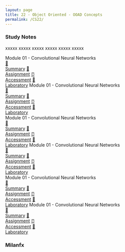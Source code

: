 ```yaml
---
layout: page
title: 22 - Object Oriented - OOAD Concepts
permalink: /CS22/
---
```


<h3>Study Notes</h3>

xxxxx xxxxx xxxxx xxxxx xxxxx xxxxx

<div>
  <span class="btn spec1"><span class="btn spec2">Module 01 - Convolutional Neural Networks</span>
  <br>
  <a href="/04-MSCS-Courses/CS01/M1/" class="btn icon1">📝<br>Summary</a>
  <a href="/04-MSCS-Courses/CS01/M1/" class="btn icon2">📖<br>Assignment</a>
  <a href="/04-MSCS-Courses/CS01/M1/" class="btn icon3">⏰<br>Accessment</a>
  <a href="/04-MSCS-Courses/CS01/M1/" class="btn icon4">📂<br>Laboratory</a>
  </span>
  <span class="btn spec1"><span class="btn spec2">Module 01 - Convolutional Neural Networks</span>
  <br>
  <a href="/04-MSCS-Courses/CS01/M1/" class="btn icon1">📝<br>Summary</a>
  <a href="/04-MSCS-Courses/CS01/M1/" class="btn icon2">📖<br>Assignment</a>
  <a href="/04-MSCS-Courses/CS01/M1/" class="btn icon3">⏰<br>Accessment</a>
  <a href="/04-MSCS-Courses/CS01/M1/" class="btn icon4">📂<br>Laboratory</a>
  </span>
</div>

<div>
  <span class="btn spec1"><span class="btn spec2">Module 01 - Convolutional Neural Networks</span>
  <br>
  <a href="/04-MSCS-Courses/CS01/M1/" class="btn icon1">📝<br>Summary</a>
  <a href="/04-MSCS-Courses/CS01/M1/" class="btn icon2">📖<br>Assignment</a>
  <a href="/04-MSCS-Courses/CS01/M1/" class="btn icon3">⏰<br>Accessment</a>
  <a href="/04-MSCS-Courses/CS01/M1/" class="btn icon4">📂<br>Laboratory</a>
  </span>
  <span class="btn spec1"><span class="btn spec2">Module 01 - Convolutional Neural Networks</span>
  <br>
  <a href="/04-MSCS-Courses/CS01/M1/" class="btn icon1">📝<br>Summary</a>
  <a href="/04-MSCS-Courses/CS01/M1/" class="btn icon2">📖<br>Assignment</a>
  <a href="/04-MSCS-Courses/CS01/M1/" class="btn icon3">⏰<br>Accessment</a>
  <a href="/04-MSCS-Courses/CS01/M1/" class="btn icon4">📂<br>Laboratory</a>
  </span>
</div>

<div>
  <span class="btn spec1"><span class="btn spec2">Module 01 - Convolutional Neural Networks</span>
  <br>
  <a href="/04-MSCS-Courses/CS01/M1/" class="btn icon1">📝<br>Summary</a>
  <a href="/04-MSCS-Courses/CS01/M1/" class="btn icon2">📖<br>Assignment</a>
  <a href="/04-MSCS-Courses/CS01/M1/" class="btn icon3">⏰<br>Accessment</a>
  <a href="/04-MSCS-Courses/CS01/M1/" class="btn icon4">📂<br>Laboratory</a>
  </span>
  <span class="btn spec1"><span class="btn spec2">Module 01 - Convolutional Neural Networks</span>
  <br>
  <a href="/04-MSCS-Courses/CS01/M1/" class="btn icon1">📝<br>Summary</a>
  <a href="/04-MSCS-Courses/CS01/M1/" class="btn icon2">📖<br>Assignment</a>
  <a href="/04-MSCS-Courses/CS01/M1/" class="btn icon3">⏰<br>Accessment</a>
  <a href="/04-MSCS-Courses/CS01/M1/" class="btn icon4">📂<br>Laboratory</a>
  </span>
</div>

<h3>Milanfx</h3>
